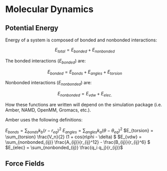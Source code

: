 # Molecular Dynamics

## Potential Energy

Energy of a system is composed of bonded and nonbonded interactions:

$$
E _{total} = E_{bonded} + E_{nonbonded} 
$$

The bonded interactions ($E_{bonded}$) are:

$$
E_{bonded} = E_{bonds} + E_{angles} + E_{torsion}
$$

Nonbonded interactions ($E_{nonbonded}$) are:

$$
E_{nonbonded} = E_{vdw} + E_{elec.}
$$

How these functions are written will depend on the simulation package (i.e. Amber, NAMD, OpenMM, Gromacs, etc.). 

Amber uses the following definitions:

$E_{bonds} = \sum_{bonds} k_b (r - r_{eq})^2$
$E_{angles} = \sum_{angles} k_{a} (\theta - \theta_{eq})^2$
$E_{torsion} = \sum_{torsion} \frac{V_n}{2} (1 + cos(n\phi - \delta) $
$E_{vdw} = \sum_{nonbonded_{ij}} \frac{A_{ij}}{r_{ij}^12} - \frac{B_{ij}}{r_{ij}^6} $
$E_{elec} = \sum_{nonbonded_{ij}} \frac{q_i q_j}{r_{ij}}$



## Force Fields


```python

```


```python

```
